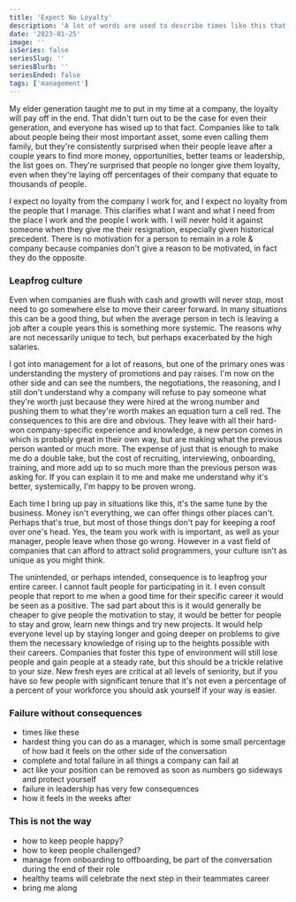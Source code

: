 ```yaml
---
title: 'Expect No Loyalty'
description: 'A lot of words are used to describe times like this that let companies ignore the humans that make it possible for them to exist, and toss them away when times are tough but that is all it is. Navigating this when managing humans will likely be the hardest thing you do.'
date: '2023-01-25'
image: ''
isSeries: false
seriesSlug: ''
seriesBlurb: ''
seriesEnded: false
tags: ['management']
---
```


My elder generation taught me to put in my time at a company, the loyalty will pay off in the end. That didn't turn out to be the case for even their generation, and everyone has wised up to that fact. Companies like to talk about people being their most important asset, some even calling them family, but they're consistently surprised when their people leave after a couple years to find more money, opportunities, better teams or leadership, the list goes on. They're surprised that people no longer give them loyalty, even when they're laying off percentages of their company that equate to thousands of people.

I expect no loyalty from the company I work for, and I expect no loyalty from the people that I manage. This clarifies what I want and what I need from the place I work and the people I work with. I will never hold it against someone when they give me their resignation, especially given historical precedent. There is no motivation for a person to remain in a role & company because companies don't give a reason to be motivated, in fact they do the opposite.

### Leapfrog culture

Even when companies are flush with cash and growth will never stop, most need to go somewhere else to move their career forward. In many situations this can be a good thing, but when the average person in tech is leaving a job after a couple years this is something more systemic. The reasons why are not necessarily unique to tech, but perhaps exacerbated by the high salaries.

I got into management for a lot of reasons, but one of the primary ones was understanding the mystery of promotions and pay raises. I'm now on the other side and can see the numbers, the negotiations, the reasoning, and I still don't understand why a company will refuse to pay someone what they're worth just because they were hired at the wrong number and pushing them to what they're worth makes an equation turn a cell red. The consequences to this are dire and obvious. They leave with all their hard-won company-specific experience and knowledge, a new person comes in which is probably great in their own way, but are making what the previous person wanted or much more. The expense of just that is enough to make me do a double take, but the cost of recruiting, interviewing, onboarding, training, and more add up to so much more than the previous person was asking for. If you can explain it to me and make me understand why it's better, systemically, I'm happy to be proven wrong.

Each time I bring up pay in situations like this, it's the same tune by the business. Money isn't everything, we can offer things other places can't. Perhaps that's true, but most of those things don't pay for keeping a roof over one's head. Yes, the team you work with is important, as well as your manager, people leave when those go wrong. However in a vast field of companies that can afford to attract solid programmers, your culture isn't as unique as you might think.

The unintended, or perhaps intended, consequence is to leapfrog your entire career. I cannot fault people for participating in it. I even consult people that report to me when a good time for their specific career it would be seen as a positive. The sad part about this is it would generally be cheaper to give people the motivation to stay, it would be better for people to stay and grow, learn new things and try new projects. It would help everyone level up by staying longer and going deeper on problems to give them the necessary knowledge of rising up to the heights possible with their careers. Companies that foster this type of environment will still lose people and gain people at a steady rate, but this should be a trickle relative to your size. New fresh eyes are critical at all levels of seniority, but if you have so few people with significant tenure that it's not even a percentage of a percent of your workforce you should ask yourself if your way is easier.

### Failure without consequences

- times like these
- hardest thing you can do as a manager, which is some small percentage of how bad it feels on the other side of the conversation
- complete and total failure in all things a company can fail at
- act like your position can be removed as soon as numbers go sideways and protect yourself
- failure in leadership has very few consequences
- how it feels in the weeks after

### This is not the way

- how to keep people happy?
- how to keep people challenged?
- manage from onboarding to offboarding, be part of the conversation during the end of their role
- healthy teams will celebrate the next step in their teammates career
- bring me along
